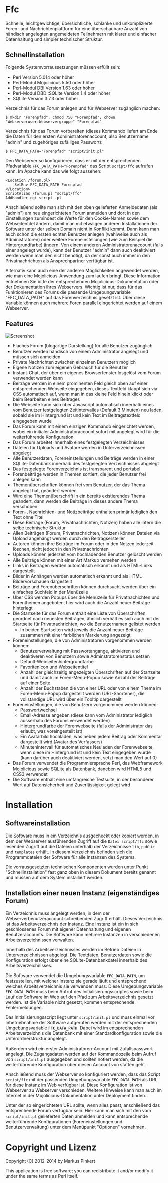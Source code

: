 Ffc
===

Schnelle, leichtgewichtige, übersichtliche, schlanke und 
unkomplizierte Foren- und Nachrichtenplattform für eine 
überschaubare Anzahl von händisch angelegten angemeldeten 
Teilnehmern mit klarer und einfacher Datenhaltung und 
simpler technischer Struktur.  

Schnellinstallation
-------------------

Folgende Systemvorraussetzungen müssen erfüllt sein:
* Perl Version 5.014 oder höher
* Perl-Modul Mojolicious 5:50 oder höher
* Perl-Modul DBI Version 1.63 oder höher
* Perl-Modul DBD::SQLite Version 1.4 oder höher
* SQLite Version 3.7.3 oder höher

Verzeichnis für das Forum anlegen und für Webserver zugänglich machen:

```
$ mkdir "Forenpfad"; chmod 750 "Forenpfad"; chown "Webserveruser:Webservergruppe" "Forenpfad"
```

Verzeichnis für das Forum vorbereiten (dieses Kommando liefert am Ende die Daten für den ersten Administratorenaccount, also Benutzername "admin" und zugehöriges zufälliges Passwort):

```
$ FFC_DATA_PATH="Forenpfad" "script/init.pl"
```

Den Webserver so konfigurieren, dass er mit der entsprechenden Pfadvariable `FFC_DATA_PATH="Forenpfad"` das Script `script/ffc` aufrufen kann. Im Apache kann das wie folgt aussehen:

```
<Location /forum.pl>
    SetEnv FFC_DATA_PATH Forenpfad
</Location>
ScriptAlias /forum.pl "script/ffc"
AddHandler cgi-script .pl
```

Anschließend sollte man sich mit den oben gelieferten Anmeldedaten (als "admin") am neu eingerichteten Forum anmelden und dort in den Einstellungen zumindest die Werte für den Cookie-Namen sowie dem Webseitentitel ändern, damit man mit etwaigen anderen Installationen der Software unter der selben Domain nicht in Konflikt kommt. Dann kann man auch schon die ersten echten Benutzer anlegen (wahlweise auch als Administratoren) oder weitere Foreneinstellungen (wie zum Beispiel die Hintergrundfarbe) ändern. Von einem anderen Administratorenaccount (falls einer angelegt wurde), kann der Benutzer "admin" dann auch deaktiviert werden wenn man den nicht benötigt, da der sonst auch immer in den Privatnachrichten als Ansprechpartner verfügbar ist.

Alternativ kann auch eine der anderen Möglichkeiten angewendet werden, wie man eine Mojolicious-Anwendung zum laufen bringt. Diese Information entnehmen Sie bitte der entsprechenden Mojolicious-Dokumentation oder der Dokumentation ihres Webservers. Wichtig ist nur, dass für das Funktionieren des Forums die passende Umgebungsvariable "FFC_DATA_PATH" auf das Forenverzeichnis gesetzt ist. Über diese Variable können auch mehrere Foren parallel eingerichtet werden auf einem Webserver.

Features
--------

![Screenshot](https://raw.github.com/4FriendsForum/Ffc/master/public/Screenshot.png)

* Flaches Forum (blogartige Darstellung) für alle Benutzer zugänglich
* Benutzer werden händisch von einem Administrator angelegt und müssen sich anmelden
* Private Nachrichten zwischen einzelnen Benutzern möglich
* Eigene Notizen zum eigenen Gebrauch für die Benutzer
* Instant-Chat, der über ein eigenes Browserfenster losgelöst vom Forum verwendet werden kann
* Beiträge werden in einem prominenten Feld gleich oben auf einer entsprechenden Webseite eingegeben, dieses Textfeld klappt sich via CSS automatisch auf, wenn man in das kleine Feld hinein klickt oder beim Bearbeiten eines Beitrages
* Die Webseite kann sich über Javascript automatisch innerhalb eines vom Benutzer festgelegten Zeitintervalles (Default 3 Minuten) neu laden, sobald sie im Hintergrund ist und kein Text im Beitragstextfeld eingegeben wurde
* Das Forum kann mit einem einzigen Kommando eingerichtet werden, wobei ein initialer Administratoraccount sofort mit angelegt wird für die weiterführende Konfiguration
* Das Forum arbeitet innerhalb eines festgelegten Verzeichnisses
* Dateien für Uploads und Avatare werden in Unterverzeichnissen abgelegt
* Alle Benutzerdaten, Foreneinstellungen und Beiträge werden in einer SQLite-Datenbank innerhalb des festgelegten Verzeichnisses abgelegt
* Das festgelegte Forenverzeichnis ist transparent und portabel
* Forenbeiträge werden in Themen sortiert, die jeder Benutzer frei anlegen kann
* Themenüberschriften können frei vom Benutzer, der das Thema angelegt hat, geändert werden
* Wird eine Themenüberschrift in ein bereits existierendes Thema geändert, dann werden die Beiträge in dieses andere Thema verschoben
* Foren-, Nachrichten- und Notizbeiträge enthalten primär lediglich den Text ohne Titel
* Diese Beiträge (Forum, Privatnachrichten, Notizen) haben alle intern die selbe technische Struktur
* Allen Beiträgen (Forum, Privatnachrichten, Notizen) können Dateien via Upload angehängt werden durch den Beitragsersteller
* Autoren können ihre Beiträge im Forum oder in den Notzen jederzeit löschen, nicht jedoch in den Privatnachrichten
* Uploads können jederzeit vom hochladenden Benutzer gelöscht werden
* Alle Beiträge können mit einer Art Markup versehen werden
* Links in Beiträgen werden automatisch erkannt und als HTML-Links dargestellt
* Bilder in Anhängen werden automatisch erkannt und als HTML-Bildervorschauen dargestellt
* Beiträge und Forenüberschriften können durchsucht werden über ein einfaches Suchfeld in der Menüzeile
* Über CSS werden Popups über die Menüzeile für Privatnachichten und Forenthemen angeboten, hier wird auch die Anzahl neuer Beiträge hinterlegt
* Die Startseite für das Forum enthält eine Liste von Überschriften geordnet nach neuesten Beiträgen, ähnlich verhält es sich auch mit der Startseite für Privatnachrichten, wo die Benutzernamen gelistet werden
  * In beiden Startseiten wird jeweils die Anzahl neuer Beiträge zusammen mit einer farblichen Markierung angezeigt
* Foreneinstellungen, die von Administratoren vorgenommen werden können:
  * Benutzerverwaltung mit Passwortangange, aktivieren und deaktiveren von Benutzern sowie Adminstratorenstatus setzen
  * Default-Webseitenhintergrundfarbe
  * Favoritenicon und Webseitentitel
  * Anzahl der gleichzeitig angezeigten Überschriften auf der Startseite und damit auch im Foren-Menü-Popup sowie Anzahl der Beiträge auf einer Seite
  * Anzahl der Buchstaben die von einer URL oder von einem Thema im Foren-Menü-Popup dargestellt werden (URL-Shortener), die vollständige URL wird über ein Tooltip dargestellt
* Foreneinstellungen, die von Benutzern vorgenommen werden können:
  * Passwortwechsel
  * Email-Adresse angeben (diese kann vom Administrator lediglich ausserhalb des Forums verwendet werden)
  * Hintergrundfarbe der Forenwebseite (falls der Administrator das erlaubt, was voreingestellt ist)
  * Ein Avatarbild hochladen, was neben jedem Beitrag oder Kommentar dargestellt wird (Avatar des Verfassers)
  * Minutenintervall für automatisches Neuladen der Forenwebseite, wenn diese im Hintergrund ist und kein Text eingegeben wurde (kann darüber auch deaktiviert werden, setzt man den Wert auf 0)
* Das Forum verwendet die Programmiersprache Perl, das Webframework Mojolicious sowie SQLite als Datenbank, daneben wird HTML5 und CSS3 verwendet
* Die Software enthält eine umfangreiche Testsuite, in der besonderer Wert auf Datensicherheit und Zuverlässigkeit gelegt wird

Installation
============

Softwareinstallation
--------------------

Die Software muss in ein Verzeichnis ausgecheckt oder kopiert werden, in dem der Webserver ausführenden Zugriff auf die `Datei script/ffc` sowie lesenden Zugriff auf die Dateien unterhalb der Verzeichnisse `lib`, `public` und `templates` erhält. In diesem Verzeichnis befinden sich die Programmdateien der Software für alle Instanzen des Systems.

Die vorrausgesetzten technischen Komponenten wurden unter Punkt "Schnellinstallation" fast ganz oben in diesem Dokument bereits genannt und müssen auf dem System installiert werden.

Installation einer neuen Instanz (eigenständiges Forum)
--------------------------------------------------------

Ein Verzeichnis muss angelegt werden, in dem der Webserverbenutzeraccount schreibenden Zugriff erhält. Dieses Verzeichnis ist das Arbeitsverzeichnis der Instanz. Eine Instanz ist ein in sich geschlossenes Forum mit eigener Datenhaltung und eigenen Benutzeraccounts. Die Software kann mehrere Instanzen in verschiedenen Arbeitsverzeichnissen verwalten. 

Innerhalb des Arbeitsverzeichnisses werden im Betrieb Dateien in Unterverzeichnissen abgelegt. Die Textdaten, Benutzerdaten sowie die Konfiguration erfolgt über eine SQLite-Datenbankdatei innerhalb des Arbeitsverzeichnisses.

Die Software verwendet die Umgebungsvariable **`FFC_DATA_PATH`**, um festzustellen, mit welcher Instanz sie gerade läuft und entsprechend welches Arbeitsverzeichnis sie verwenden muss. Diese Umgebungsvariable **`FFC_DATA_PATH`** muss beim Aufruf des Initialisierungsscriptes sowie beim Lauf der Software im Web auf den Pfad zum Arbeitsverzeichnis gesetzt werden. Ist die Variable nicht gesetzt, kommen entsprechende Fehlermeldungen.

Das Initialisierungsscript liegt unter `script/init.pl` und muss einmal vor Inbetriebnahme der Software aufgerufen werden mit der entsprechenden Umgebungsvariable **`FFC_DATA_PATH`**. Dabei wird im entsprechenden Arbeitsverzeichnis die Datenbank mit einer Standardkonfiguration sowie die Unterordnerstruktur angelegt.

Außerdem wird ein erster Administratoren-Account mit Zufallspasswort angelegt. Die Zugangsdaten werden auf der Kommandozeile beim Aufruf von `script/init.pl` ausgegeben und sollten notiert werden, da die weiterführende Konfiguration über diesen Account von statten geht.

Anschließend muss der Webserver so konfiguriert werden, dass das Script `script/ffc` mit der passenden Umgebungsvariable **`FFC_DATA_PATH`** als URL für diese Instanz im Web verfügbar ist. Diese Konfiguration ist von Webserver zu Webserver verschieden. Weitere Hinweise kann man auch im Internet in der Mojolicious-Dokumentation unter Deployment finden.

Unter der so eingerichteten URL sollte, wenn alles passt, anschließend das entsprechende Forum verfügbar sein. Hier kann man sich mit den vom `script/init.pl` gelieferten Daten anmelden und kann entsprechende weiterführende Konfigurationen (Foreneinstellungen und Benutzerverwaltung) unter dem Menüpunkt "Optionen" vornehmen.

Copyright und Lizenz
====================

Copyright (C) 2012-2014 by Markus Pinkert

This application is free software; you can redistribute it and/or modify it under the same terms as Perl itself.

